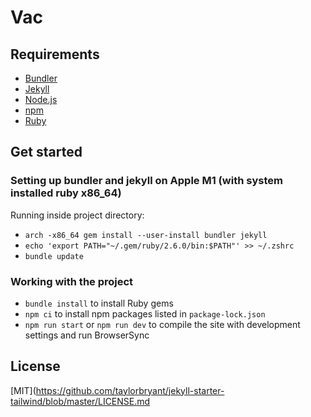 # Vac

## Requirements

- [Bundler](http://bundler.io/)
- [Jekyll](https://jekyllrb.com/)
- [Node.js](https://nodejs.org/en/)
- [npm](https://www.npmjs.com/)
- [Ruby](https://www.ruby-lang.org/en/)

## Get started

### Setting up bundler and jekyll on Apple M1 (with system installed ruby x86_64)

Running inside project directory:

- `arch -x86_64 gem install --user-install bundler jekyll`
- `echo 'export PATH="~/.gem/ruby/2.6.0/bin:$PATH"' >> ~/.zshrc`
- `bundle update`

### Working with the project

- `bundle install` to install Ruby gems
- `npm ci` to install npm packages listed in `package-lock.json`
- `npm run start` or `npm run dev` to compile the site with development settings and run BrowserSync

## License

[MIT](https://github.com/taylorbryant/jekyll-starter-tailwind/blob/master/LICENSE.md
